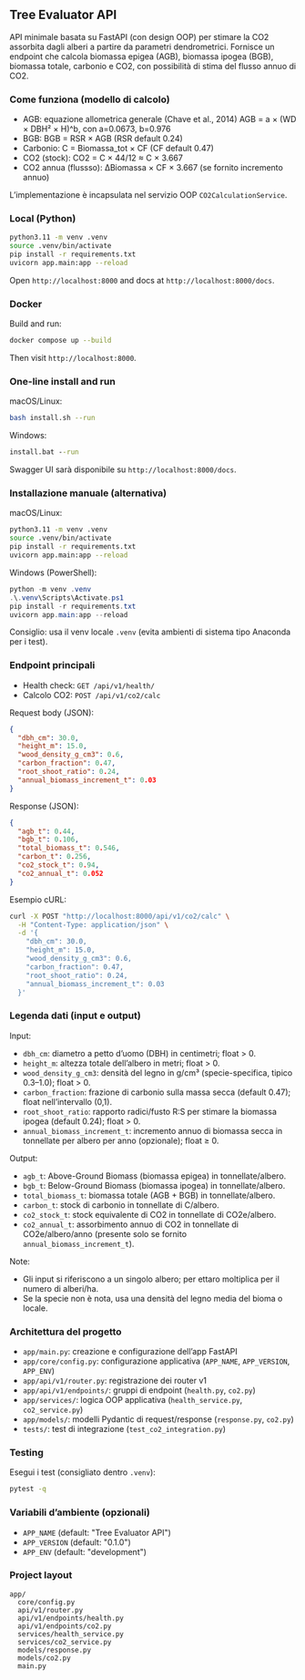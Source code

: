 ## Tree Evaluator API

API minimale basata su FastAPI (con design OOP) per stimare la CO2 assorbita dagli alberi a partire da parametri dendrometrici. Fornisce un endpoint che calcola biomassa epigea (AGB), biomassa ipogea (BGB), biomassa totale, carbonio e CO2, con possibilità di stima del flusso annuo di CO2.

### Come funziona (modello di calcolo)

- AGB: equazione allometrica generale (Chave et al., 2014) AGB = a × (WD × DBH² × H)^b, con a=0.0673, b=0.976
- BGB: BGB = RSR × AGB (RSR default 0.24)
- Carbonio: C = Biomassa_tot × CF (CF default 0.47)
- CO2 (stock): CO2 = C × 44/12 ≈ C × 3.667
- CO2 annua (flussso): ΔBiomassa × CF × 3.667 (se fornito incremento annuo)

L’implementazione è incapsulata nel servizio OOP `CO2CalculationService`.

### Local (Python)

```bash
python3.11 -m venv .venv
source .venv/bin/activate
pip install -r requirements.txt
uvicorn app.main:app --reload
```

Open `http://localhost:8000` and docs at `http://localhost:8000/docs`.

### Docker

Build and run:

```bash
docker compose up --build
```

Then visit `http://localhost:8000`.

### One-line install and run

macOS/Linux:

```bash
bash install.sh --run
```

Windows:

```bat
install.bat --run
```

Swagger UI sarà disponibile su `http://localhost:8000/docs`.

### Installazione manuale (alternativa)

macOS/Linux:

```bash
python3.11 -m venv .venv
source .venv/bin/activate
pip install -r requirements.txt
uvicorn app.main:app --reload
```

Windows (PowerShell):

```powershell
python -m venv .venv
.\.venv\Scripts\Activate.ps1
pip install -r requirements.txt
uvicorn app.main:app --reload
```

Consiglio: usa il venv locale `.venv` (evita ambienti di sistema tipo Anaconda per i test).

### Endpoint principali

- Health check: `GET /api/v1/health/`
- Calcolo CO2: `POST /api/v1/co2/calc`

Request body (JSON):

```json
{
  "dbh_cm": 30.0,
  "height_m": 15.0,
  "wood_density_g_cm3": 0.6,
  "carbon_fraction": 0.47,
  "root_shoot_ratio": 0.24,
  "annual_biomass_increment_t": 0.03
}
```

Response (JSON):

```json
{
  "agb_t": 0.44,
  "bgb_t": 0.106,
  "total_biomass_t": 0.546,
  "carbon_t": 0.256,
  "co2_stock_t": 0.94,
  "co2_annual_t": 0.052
}
```

Esempio cURL:

```bash
curl -X POST "http://localhost:8000/api/v1/co2/calc" \
  -H "Content-Type: application/json" \
  -d '{
    "dbh_cm": 30.0,
    "height_m": 15.0,
    "wood_density_g_cm3": 0.6,
    "carbon_fraction": 0.47,
    "root_shoot_ratio": 0.24,
    "annual_biomass_increment_t": 0.03
  }'
```

### Legenda dati (input e output)

Input:

- `dbh_cm`: diametro a petto d’uomo (DBH) in centimetri; float > 0.
- `height_m`: altezza totale dell’albero in metri; float > 0.
- `wood_density_g_cm3`: densità del legno in g/cm³ (specie-specifica, tipico 0.3–1.0); float > 0.
- `carbon_fraction`: frazione di carbonio sulla massa secca (default 0.47); float nell’intervallo (0,1).
- `root_shoot_ratio`: rapporto radici/fusto R:S per stimare la biomassa ipogea (default 0.24); float > 0.
- `annual_biomass_increment_t`: incremento annuo di biomassa secca in tonnellate per albero per anno (opzionale); float ≥ 0.

Output:

- `agb_t`: Above-Ground Biomass (biomassa epigea) in tonnellate/albero.
- `bgb_t`: Below-Ground Biomass (biomassa ipogea) in tonnellate/albero.
- `total_biomass_t`: biomassa totale (AGB + BGB) in tonnellate/albero.
- `carbon_t`: stock di carbonio in tonnellate di C/albero.
- `co2_stock_t`: stock equivalente di CO2 in tonnellate di CO2e/albero.
- `co2_annual_t`: assorbimento annuo di CO2 in tonnellate di CO2e/albero/anno (presente solo se fornito `annual_biomass_increment_t`).

Note:

- Gli input si riferiscono a un singolo albero; per ettaro moltiplica per il numero di alberi/ha.
- Se la specie non è nota, usa una densità del legno media del bioma o locale.

### Architettura del progetto

- `app/main.py`: creazione e configurazione dell’app FastAPI
- `app/core/config.py`: configurazione applicativa (`APP_NAME`, `APP_VERSION`, `APP_ENV`)
- `app/api/v1/router.py`: registrazione dei router v1
- `app/api/v1/endpoints/`: gruppi di endpoint (`health.py`, `co2.py`)
- `app/services/`: logica OOP applicativa (`health_service.py`, `co2_service.py`)
- `app/models/`: modelli Pydantic di request/response (`response.py`, `co2.py`)
- `tests/`: test di integrazione (`test_co2_integration.py`)

### Testing

Esegui i test (consigliato dentro `.venv`):

```bash
pytest -q
```

### Variabili d’ambiente (opzionali)

- `APP_NAME` (default: "Tree Evaluator API")
- `APP_VERSION` (default: "0.1.0")
- `APP_ENV` (default: "development")

### Project layout

```
app/
  core/config.py
  api/v1/router.py
  api/v1/endpoints/health.py
  api/v1/endpoints/co2.py
  services/health_service.py
  services/co2_service.py
  models/response.py
  models/co2.py
  main.py
```

